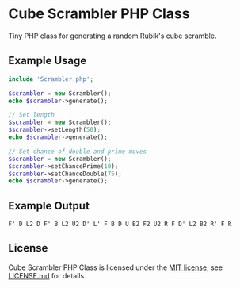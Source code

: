# Cube Scrambler PHP Class

Tiny PHP class for generating a random Rubik's cube scramble.

## Example Usage

```php
include 'Scrambler.php';

$scrambler = new Scrambler();
echo $scrambler->generate();

// Set length
$scrambler = new Scrambler();
$scrambler->setLength(50);
echo $scrambler->generate();

// Set chance of double and prime moves
$scrambler = new Scrambler();
$scrambler->setChancePrime(10);
$scrambler->setChanceDouble(75);
echo $scrambler->generate();
```

## Example Output

    F' D L2 D F' B L2 U2 D' L' F B D U B2 F2 U2 R F D' L2 B2 R' F R

## License

Cube Scrambler PHP Class is licensed under the [MIT license](http://opensource.org/licenses/MIT), see [LICENSE.md](https://github.com/jamiebicknell/Cube-Scrambler/blob/master/LICENSE.md) for details.